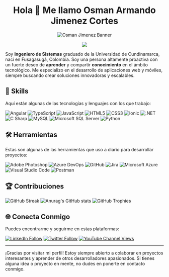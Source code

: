 
<h1 align="center">Hola 👋 Me llamo Osman Armando Jimenez Cortes</h1>

<p align="center">
  <img src="https://lh3.googleusercontent.com/pw/ACtC-3cN_gedJDOzeKSgQUP8E6hPWaOq4xuZEjv2LiLYRZR6SmSu0jqwbWc56-h1cZkhKlPmYdrr3PiNLTSYMNc-C6991m2bJFbJHXMm6xX5JLH4suacUG3Pdbgujsm-9Y7Mdvl_8HQW8ltDIp2YoS1TVcTv=w1366-h586-no?authuser=0" alt="Osman Jimenez Banner">
</p>

<p align="center">
  <img src="https://komarev.com/ghpvc/?username=OsmanJimenez&label=Visualizaciones">
</p>

Soy **Ingeniero de Sistemas** graduado de la Universidad de Cundinamarca, nací en Fusagasugá, Colombia. Soy una persona altamente proactiva con un fuerte deseo de **aprender** y compartir **conocimiento** en el ámbito tecnológico. Me especializo en el desarrollo de aplicaciones web y móviles, siempre buscando crear soluciones innovadoras y escalables.

## 🌟 Skills

Aquí están algunas de las tecnologías y lenguajes con los que trabajo:

![Angular](https://img.shields.io/static/v1?style=for-the-badge&message=Angular&color=DD0031&logo=Angular&logoColor=FFFFFF&label=) 
![TypeScript](https://img.shields.io/static/v1?style=for-the-badge&message=TypeScript&color=3178C6&logo=TypeScript&logoColor=FFFFFF&label=) 
![JavaScript](https://img.shields.io/static/v1?style=for-the-badge&message=JavaScript&color=F7DF1E&logo=JavaScript&logoColor=FFFFFF&label=) 
![HTML5](https://img.shields.io/static/v1?style=for-the-badge&message=HTML5&color=E34F26&logo=HTML5&logoColor=FFFFFF&label=) 
![CSS3](https://img.shields.io/static/v1?style=for-the-badge&message=CSS3&color=1572B6&logo=CSS3&logoColor=FFFFFF&label=) 
![Ionic](https://img.shields.io/static/v1?style=for-the-badge&message=Ionic&color=3880FF&logo=Ionic&logoColor=FFFFFF&label=) 
![.NET](https://img.shields.io/static/v1?style=for-the-badge&message=.NET&color=512BD4&logo=.NET&logoColor=FFFFFF&label=) 
![C Sharp](https://img.shields.io/static/v1?style=for-the-badge&message=C+Sharp&color=239120&logo=C+Sharp&logoColor=FFFFFF&label=) 
![MySQL](https://img.shields.io/static/v1?style=for-the-badge&message=MySQL&color=4479A1&logo=MySQL&logoColor=FFFFFF&label=) 
![Microsoft SQL Server](https://img.shields.io/static/v1?style=for-the-badge&message=Microsoft+SQL+Server&color=CC2927&logo=Microsoft+SQL+Server&logoColor=FFFFFF&label=) 
![Python](https://img.shields.io/static/v1?style=for-the-badge&message=Python&color=3776AB&logo=Python&logoColor=FFFFFF&label=) 

## 🛠️ Herramientas

Estas son algunas de las herramientas que uso a diario para desarrollar proyectos:

![Adobe Photoshop](https://img.shields.io/static/v1?style=for-the-badge&message=Adobe+Photoshop&color=31A8FF&logo=Adobe+Photoshop&logoColor=FFFFFF&label=) 
![Azure DevOps](https://img.shields.io/static/v1?style=for-the-badge&message=Azure+DevOps&color=0078D7&logo=Azure+DevOps&logoColor=FFFFFF&label=) 
![GitHub](https://img.shields.io/static/v1?style=for-the-badge&message=GitHub&color=181717&logo=GitHub&logoColor=FFFFFF&label=) 
![Jira](https://img.shields.io/static/v1?style=for-the-badge&message=Jira&color=0052CC&logo=Jira&logoColor=FFFFFF&label=) 
![Microsoft Azure](https://img.shields.io/static/v1?style=for-the-badge&message=Microsoft+Azure&color=0078D4&logo=Microsoft+Azure&logoColor=FFFFFF&label=) 
![Visual Studio Code](https://img.shields.io/static/v1?style=for-the-badge&message=Visual+Studio+Code&color=007ACC&logo=Visual+Studio+Code&logoColor=FFFFFF&label=) 
![Postman](https://img.shields.io/static/v1?style=for-the-badge&message=Postman&color=FF6C37&logo=Postman&logoColor=FFFFFF&label=) 

## 🏆 Contribuciones

![GitHub Streak](https://github-readme-streak-stats.herokuapp.com?user=OsmanJimenez&theme=github-dark-blue&locale=es)
![Anurag's GitHub stats](https://github-readme-stats.vercel.app/api?username=OsmanJimenez&bg_color=30,3079f0,00d4ff&title_color=fff&text_color=fff)
![GitHub Trophies](https://github-profile-trophy.vercel.app/?username=OsmanJimenez&theme=gitdimmed)

## 🌐 Conecta Conmigo

Puedes encontrarme y seguirme en estas plataformas:

[![LinkedIn Follow](https://img.shields.io/badge/-00a0dc?color=00a0dc&label=%40OSMANJIMENEZ&logo=Linkedin&logoColor=00a0dc&style=for-the-badge)](https://www.linkedin.com/in/osmanjimenez/) 
[![Twitter Follow](https://img.shields.io/twitter/follow/osmanjimenezdev?color=1da1f2&label=%40OSMANJIMENEZDEV&logo=Twiter+Overflow&logoColor=1da1f2&style=for-the-badge)](https://twitter.com/osmanjimenezdev) 
[![YouTube Channel Views](https://img.shields.io/youtube/channel/views/UCyCmKYbu7sKcpj82Zj6ieag?color=ff0000&label=JockerCode&logo=youtube&logoColor=ff0000&style=for-the-badge)](https://www.youtube.com/channel/UCyCmKYbu7sKcpj82Zj6ieag)

---

¡Gracias por visitar mi perfil! Estoy siempre abierto a colaborar en proyectos interesantes y aprender de otros desarrolladores apasionados. Si tienes alguna idea o proyecto en mente, no dudes en ponerte en contacto conmigo.
